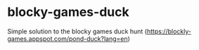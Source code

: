# blocky-games-duck
Simple solution to the blocky games duck hunt (https://blockly-games.appspot.com/pond-duck?lang=en)
